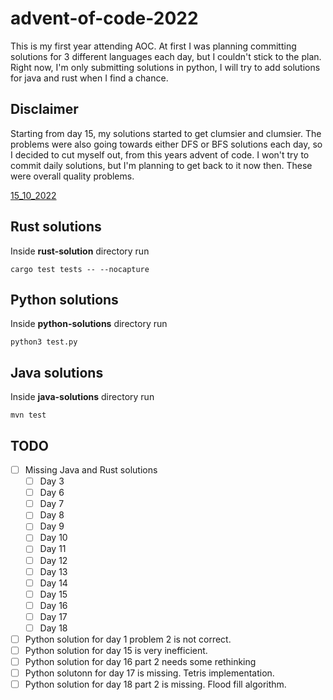 # advent-of-code-2022
This is my first year attending AOC. At first I was planning committing solutions for 3 different languages each day, but I couldn't stick to the plan. Right now,
I'm only submitting solutions in python, I will try to add solutions for java and rust when I find a chance.

## Disclaimer
Starting from day 15, my solutions started to get clumsier and clumsier. The problems were also going towards either DFS or BFS solutions each day, so I decided
to cut myself out, from this years advent of code. I won't try to commit daily solutions, but I'm planning to get back to it now then. These were overall quality
problems.

[15_10_2022](https://github.com/itwasneo/advent-of-code-2022/tree/master/screenshots/aoc_19_12_2022.png)

## Rust solutions

Inside **rust-solution** directory run

```shell
cargo test tests -- --nocapture
```

## Python solutions

Inside **python-solutions** directory run

```shell
python3 test.py
```

## Java solutions

Inside **java-solutions** directory run

```shell
mvn test
```

## TODO
* [ ] Missing Java and Rust solutions
  * [ ] Day 3
  * [ ] Day 6
  * [ ] Day 7
  * [ ] Day 8
  * [ ] Day 9
  * [ ] Day 10
  * [ ] Day 11
  * [ ] Day 12
  * [ ] Day 13
  * [ ] Day 14
  * [ ] Day 15
  * [ ] Day 16
  * [ ] Day 17
  * [ ] Day 18
* [ ] Python solution for day 1 problem 2 is not correct.
* [ ] Python solution for day 15 is very inefficient.
* [ ] Python solution for day 16 part 2 needs some rethinking
* [ ] Python solutonn for day 17 is missing. Tetris implementation.
* [ ] Python solution for day 18 part 2 is missing. Flood fill algorithm.
